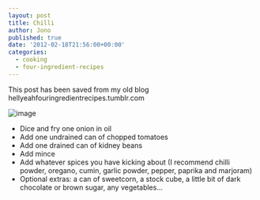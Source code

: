 ```yaml
---
layout: post
title: Chilli
author: Jono
published: true
date: '2012-02-18T21:56:00+00:00'
categories:
  - cooking
  - four-ingredient-recipes
---
```

  <p>This post has been saved from my old blog hellyeahfouringredientrecipes.tumblr.com</p>
<p><img alt="image" src="https://ellis.scot/uploads/2012/02/chilli.jpg"/></p>
<ul><li>Dice and fry one onion in oil</li>
<li>Add one undrained can of chopped tomatoes</li>
<li>Add one drained can of kidney beans</li>
<li>Add mince</li>
<li>Add whatever spices you have kicking about (I recommend chilli powder, oregano, cumin, garlic powder, pepper, paprika and marjoram)</li>
<li>Optional extras: a can of sweetcorn, a stock cube, a little bit of dark chocolate or brown sugar, any vegetables&hellip;</li>
</ul>
